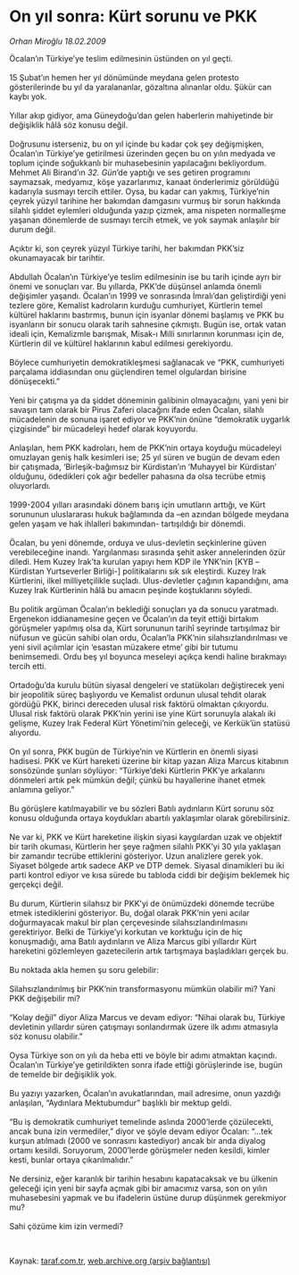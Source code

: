 # On yıl sonra: Kürt sorunu ve PKK

*Orhan Miroğlu 18.02.2009*

<div class="taraf_structure_2col_1zq">
<div class="margen_n">



 <p>Öcalan’ın Türkiye’ye teslim edilmesinin üstünden on yıl geçti. <br/><br/>15 Şubat’ın hemen her yıl dönümünde meydana gelen protesto gösterilerinde bu yıl da yaralananlar, gözaltına alınanlar oldu. Şükür can kaybı yok. <br/><br/>Yıllar akıp gidiyor, ama Güneydoğu’dan gelen haberlerin mahiyetinde bir değişiklik hâlâ söz konusu değil. <br/><br/>Doğrusunu isterseniz, bu on yıl içinde bu kadar çok şey değişmişken, Öcalan’ın Türkiye’ye getirilmesi üzerinden geçen bu on yılın medyada ve toplum içinde soğukkanlı bir muhasebesinin yapılacağını bekliyordum. Mehmet Ali Birand’ın <i>32. Gün</i>’de yaptığı ve ses getiren programını saymazsak, medyamız, köşe yazarlarımız, kanaat önderlerimiz görüldüğü kadarıyla susmayı tercih ettiler. Oysa, bu kadar can yakmış, Türkiye’nin çeyrek yüzyıl tarihine her bakımdan damgasını vurmuş bir sorun hakkında silahlı şiddet eylemleri olduğunda yazıp çizmek, ama nispeten normalleşme yaşanan dönemlerde de susmayı tercih etmek, ve yok saymak anlaşılır bir durum değil. <br/><br/>Açıktır ki, son çeyrek yüzyıl Türkiye tarihi, her bakımdan PKK’siz okunamayacak bir tarihtir. <br/><br/>Abdullah Öcalan’ın Türkiye’ye teslim edilmesinin ise bu tarih içinde ayrı bir önemi ve sonuçları var. Bu yıllarda, PKK’de düşünsel anlamda önemli değişimler yaşandı. Öcalan’ın 1999 ve sonrasında İmralı’dan geliştirdiği yeni tezlere göre, Kemalist kadroların kurduğu cumhuriyet, Kürtlerin temel kültürel haklarını bastırmış, bunun için isyanlar dönemi başlamış ve PKK bu isyanların bir sonucu olarak tarih sahnesine çıkmıştı. Bugün ise, ortak vatan ideali için, Kemalizmle barışmak, Misak-ı Milli sınırlarının korunması için de, Kürtlerin dil ve kültürel haklarının kabul edilmesi gerekiyordu. <br/><br/>Böylece cumhuriyetin demokratikleşmesi sağlanacak ve “PKK, cumhuriyeti parçalama iddiasından onu güçlendiren temel olgulardan birisine dönüşecekti.” <br/><br/>Yeni bir çatışma ya da şiddet döneminin galibinin olmayacağını, yani yeni bir savaşın tam olarak bir Pirus Zaferi olacağını ifade eden Öcalan, silahlı mücadelenin de sonuna işaret ediyor ve PKK’nin önüne “demokratik uygarlık çizgisinde” bir mücadeleyi hedef olarak koyuyordu. <br/><br/>Anlaşılan, hem PKK kadroları, hem de PKK’nin ortaya koyduğu mücadeleyi omuzlayan geniş halk kesimleri ise; 25 yıl süren ve bugün de devam eden bir çatışmada, ‘Birleşik-bağımsız bir Kürdistan’ın ‘Muhayyel bir Kürdistan’ olduğunu, ödedikleri çok ağır bedeller pahasına da olsa tecrübe etmiş oluyorlardı. <br/><br/>1999-2004 yılları arasındaki dönem barış için umutların arttığı, ve Kürt sorununun uluslararası hukuk bağlamında da –en azından bölgede meydana gelen yaşam ve hak ihlalleri bakımından- tartışıldığı bir dönemdi. <br/><br/>Öcalan, bu yeni dönemde, orduya ve ulus-devletin seçkinlerine güven verebileceğine inandı. Yargılanması sırasında şehit asker annelerinden özür diledi. Hem Kuzey Irak’ta kurulan yapıyı hem KDP ile YNK’nin [KYB –Kürdistan Yurtseverler Birliği-] politikalarını sık sık eleştirdi. Kuzey Irak Kürtlerini, ilkel milliyetçilikle suçladı. Ulus-devletler çağının kapandığını, ama Kuzey Irak Kürtlerinin hâlâ bu amacın peşinde koştuklarını söyledi. <br/><br/>Bu politik argüman Öcalan’ın beklediği sonuçları ya da sonucu yaratmadı. Ergenekon iddianamesine geçen ve Öcalan’ın da teyit ettiği birtakım görüşmeler yapılmış olsa da, Kürt sorununun tarihî seyrinde tartışılmaz bir nüfusun ve gücün sahibi olan ordu, Öcalan’la PKK’nin silahsızlandırılması ve yeni sivil açılımlar için ‘esastan müzakere etme’ gibi bir tutumu benimsemedi. Ordu beş yıl boyunca meseleyi açıkça kendi haline bırakmayı tercih etti. <br/><br/>Ortadoğu’da kurulu bütün siyasal dengeleri ve statükoları değiştirecek yeni bir jeopolitik süreç başlıyordu ve Kemalist ordunun ulusal tehdit olarak gördüğü PKK, birinci dereceden ulusal risk faktörü olmaktan çıkıyordu. Ulusal risk faktörü olarak PKK’nin yerini ise yine Kürt sorunuyla alakalı iki gelişme, Kuzey Irak Federal Kürt Yönetimi’nin geleceği, ve Kerkük’ün statüsü alıyordu. <br/><br/>On yıl sonra, PKK bugün de Türkiye’nin ve Kürtlerin en önemli siyasi hadisesi. PKK ve Kürt hareketi üzerine bir kitap yazan Aliza Marcus kitabının sonsözünde şunları söylüyor: “Türkiye’deki Kürtlerin PKK’ye arkalarını dönmeleri artık pek mümkün değil; çünkü bu hayallerine ihanet etmek anlamına geliyor.” <br/><br/>Bu görüşlere katılmayabilir ve bu sözleri Batılı aydınların Kürt sorunu söz konusu olduğunda ortaya koydukları abartılı yaklaşımlar olarak görebilirsiniz. <br/><br/>Ne var ki, PKK ve Kürt hareketine ilişkin siyasi kaygılardan uzak ve objektif bir tarih okuması, Kürtlerin her şeye rağmen silahlı PKK’yi 30 yıla yaklaşan bir zamandır tecrübe ettiklerini gösteriyor. Uzun analizlere gerek yok. Siyaset bölgede artık sadece AKP ve DTP demek. Siyasal dinamikleri bu iki parti kontrol ediyor ve kısa sürede bu tabloda ciddi bir değişim beklemek hiç gerçekçi değil. <br/><br/>Bu durum, Kürtlerin silahsız bir PKK’yi de önümüzdeki dönemde tecrübe etmek istediklerini gösteriyor. Bu, doğal olarak PKK’nin yeni acılar doğurmayacak makul bir plan çerçevesinde silahsızlandırılmasını gerektiriyor. Belki de Türkiye’yi korkutan ve korktuğu için de hiç konuşmadığı, ama Batılı aydınların ve Aliza Marcus gibi yıllardır Kürt hareketini gözlemleyen gazetecilerin artık tartışmaya başladıkları gerçek bu. <br/><br/>Bu noktada akla hemen şu soru gelebilir: <br/><br/>Silahsızlandırılmış bir PKK’nin transformasyonu mümkün olabilir mi? Yani PKK değişebilir mi? <br/><br/>“Kolay değil” diyor Aliza Marcus ve devam ediyor: “Nihai olarak bu, Türkiye devletinin yıllardır süren çatışmayı sonlandırmak üzere ilk adımı atmasıyla söz konusu olabilir.” <br/><br/>Oysa Türkiye son on yılı da heba etti ve böyle bir adımı atmaktan kaçındı. Öcalan’ın Türkiye’ye getirildikten sonra ifade ettiği görüşlerinde ise, bugün de temelde bir değişiklik yok. <br/><br/>Bu yazıyı yazarken, Öcalan’ın avukatlarından, mail adresime, onun yazdığı anlaşılan, “Aydınlara Mektubumdur” başlıklı bir mektup geldi. <br/><br/>“Bu iş demokratik cumhuriyet temelinde aslında 2000’lerde çözülecekti, ancak buna izin vermediler,” diyor ve şöyle devam ediyor Öcalan: “...tek kurşun atılmadı (2000 ve sonrasını kastediyor) ancak bir anda diyalog ortamı kesildi. Soruyorum, 2000’lerde görüşmeler neden kesildi, kimler kesti, bunlar ortaya çıkarılmalıdır.” <br/><br/>Ne dersiniz, eğer karanlık bir tarihin hesabını kapatacaksak ve bu ülkenin geleceği için yeni bir sayfa açmak gibi bir amacımız varsa, son on yılın muhasebesini yapmak ve bu ifadelerin üstüne durup düşünmek gerekmiyor mu? <br/><br/>Sahi çözüme kim izin vermedi?</p>

<br/>


<div id="taraf_not">
</div>

</div>


</div>

Kaynak: [taraf.com.tr](http://www.taraf.com.tr:80/makale/4080.htm), [web.archive.org (arşiv bağlantısı)](http://web.archive.org/web/20090521202758/http://www.taraf.com.tr:80/makale/4080.htm)
